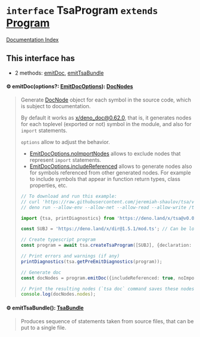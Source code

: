 # `interface` TsaProgram `extends` [Program](../interface.Program/README.md)

[Documentation Index](../README.md)

## This interface has

- 2 methods:
[emitDoc](#-emitdocoptions-emitdocoptions-docnodes),
[emitTsaBundle](#-emittsabundle-tsabundle)


#### ⚙ emitDoc(options?: [EmitDocOptions](../type.EmitDocOptions/README.md)): [DocNodes](../class.DocNodes/README.md)

> Generate
> [DocNode](../type.DocNode/README.md) object for each symbol in the source code, which is subject to documentation.
> 
> By default it works as [x/deno\_doc@0.62.0](https://deno.land/x/deno_doc@0.62.0), that is, it generates
> nodes for each toplevel (exported or not) symbol in the module, and also for `import` statements.
> 
> `options` allow to adjust the behavior.
> - [EmitDocOptions.noImportNodes](../type.EmitDocOptions/README.md#-noimportnodes-boolean) allows to exclude nodes that represent `import` statements.
> - [EmitDocOptions.includeReferenced](../type.EmitDocOptions/README.md#-includereferenced-boolean) allows to generate nodes also for symbols referenced from other generated nodes.
> For example to include symbols that appear in function return types, class properties, etc.
> 
> ```ts
> // To download and run this example:
> // curl 'https://raw.githubusercontent.com/jeremiah-shaulov/tsa/v0.0.40/generated-doc/interface.TsaProgram/README.md' | perl -ne '$y=$1 if /^```(.)?/;  print $_ if $y&&$m;  $m=$y&&($m||m~<example-g8c4>~)' > /tmp/example-g8c4.ts
> // deno run --allow-env --allow-net --allow-read --allow-write /tmp/example-g8c4.ts
> 
> import {tsa, printDiagnostics} from 'https://deno.land/x/tsa@v0.0.40/mod.ts';
> 
> const SUBJ = 'https://deno.land/x/dir@1.5.1/mod.ts'; // Can be local file (`file:///...`)
> 
> // Create typescript program
> const program = await tsa.createTsaProgram([SUBJ], {declaration: true, emitDeclarationOnly: true});
> 
> // Print errors and warnings (if any)
> printDiagnostics(tsa.getPreEmitDiagnostics(program));
> 
> // Generate doc
> const docNodes = program.emitDoc({includeReferenced: true, noImportNodes: true});
> 
> // Print the resulting nodes (`tsa doc` command saves these nodes to a JSON file)
> console.log(docNodes.nodes);
> ```



#### ⚙ emitTsaBundle(): [TsaBundle](../class.TsaBundle/README.md)

> Produces sequence of statements taken from source files, that can be put to a single file.



